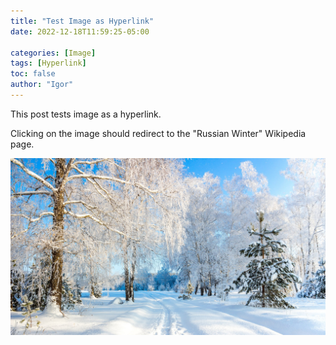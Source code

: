 ```yaml
---
title: "Test Image as Hyperlink"
date: 2022-12-18T11:59:25-05:00

categories: [Image]
tags: [Hyperlink]
toc: false
author: "Igor"
---
```


This post tests image as a hyperlink.

<!--more-->

Clicking on the image should redirect to the "Russian Winter" Wikipedia page.

[![Russian Winter](/img/content/article/test-image-modal-zoom/russian-winter.jpg)](https://en.wikipedia.org/wiki/Russian_Winter)
